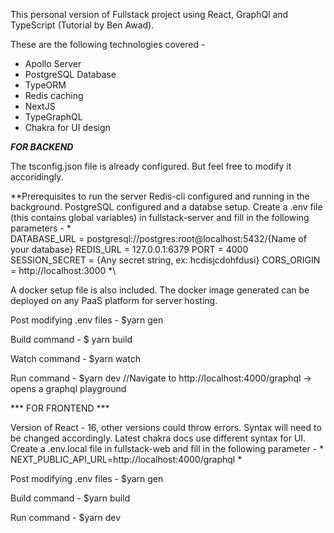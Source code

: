 This personal version of Fullstack project using React, GraphQl and TypeScript (Tutorial by Ben Awad).

These are the following technologies covered - 
- Apollo Server
- PostgreSQL Database
- TypeORM
- Redis caching
- NextJS
- TypeGraphQL
- Chakra for UI design

***FOR BACKEND***

The tsconfig.json file is already configured. But feel free to modify it accoridingly.

**Prerequisites to run the server 
Redis-cli configured and running in the background.
PostgreSQL configured and a databse setup.
Create a .env file (this contains global variables) in fullstack-server and fill in the following parameters - 
*\
DATABASE_URL = postgresql://postgres:root@localhost:5432/{Name of your database}
REDIS_URL = 127.0.0.1:6379
PORT = 4000
SESSION_SECRET = {Any secret string, ex: hcdisjcdohfdusi}
CORS_ORIGIN = http://localhost:3000
*\

A docker setup file is also included. The docker image generated can be deployed on any PaaS platform for server hosting.

Post modifying .env files - 
$yarn gen

Build command - 
$ yarn build

Watch command - 
$yarn watch

Run command - 
$yarn dev
//Navigate to http://localhost:4000/graphql -> opens a graphql playground

*** FOR FRONTEND ***

Version of React - 16, other versions could throw errors. Syntax will need to be changed accordingly.
Latest chakra docs use different syntax for UI.
Create a .env.local file in fullstack-web and fill in the following parameter - 
\*
NEXT_PUBLIC_API_URL=http://localhost:4000/graphql
\*

Post modifying .env files - 
$yarn gen

Build command - 
$yarn build

Run command - 
$yarn dev

